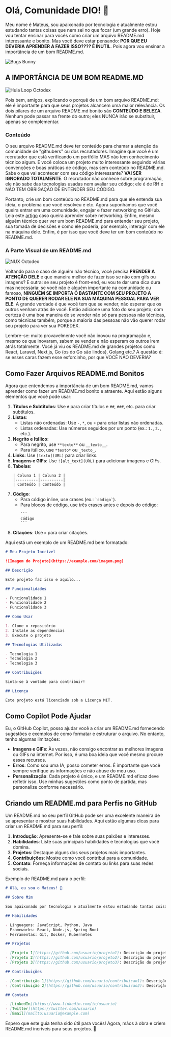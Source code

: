 # Olá, Comunidade DIO! 🌟

Meu nome é Mateus, sou apaixonado por tecnologia e atualmente estou estudando tantas coisas que nem sei no que focar (um grande erro). Hoje vou tentar ensinar para vocês como criar um arquivo README.md interessante e bonito. Mas você deve estar pensando: **POR QUE EU DEVERIA APRENDER A FAZER ISSO???? É INUTIL**. Pois agora vou ensinar a importância de um bom README.md.

![Bugs Bunny](https://usagif.com/wp-content/uploads/2021/04/bugs-bunny-10.gif)

## A IMPORTÂNCIA DE UM BOM README.MD
![Hula Loop Octodex](https://octodex.github.com/images/hula_loop_octodex03.gif)

Pois bem, amigos, explicando o porquê de um bom arquivo README.md: ele é importante para que seus projetos alcancem uma maior relevância. Os dois pilares de um arquivo README.md bonito são **CONTEÚDO E BELEZA**. Nenhum pode passar na frente do outro; eles NUNCA irão se substituir, apenas se complementar.

### Conteúdo

O seu arquivo README.md deve ter conteúdo para chamar a atenção da comunidade de "githubers" ou dos recrutadores. Imagine que você é um recrutador que está verificando um portfólio MAS não tem conhecimento técnico algum. E você coloca um projeto muito interessante seguindo várias convenções e boas práticas de código, mas sem conteúdo no README.md. Sabe o que vai acontecer com seu código interessante? **VAI SER IGNORADO TOTALMENTE**. O recrutador não conhece sobre programação, ele não sabe das tecnologias usadas nem avaliar seu código; ele é de RH e NÃO TEM OBRIGAÇÃO DE ENTENDER SEU CÓDIGO.

Portanto, crie um bom conteúdo no README.md para que ele entenda sua ideia, o problema que você resolveu e etc. Agora suponhamos que você queira entrar em uma comunidade, engajar e fazer networking no GitHub. Leia este [artigo](https://en.wikipedia.org/wiki/Professional_network_service) caso queira aprender sobre networking. Enfim, mesmo alguém técnico quer ver um bom README.md para entender seu projeto, sua tomada de decisões e como ele poderia, por exemplo, interagir com ele na máquina dele. Enfim, é por isso que você deve ter um bom conteúdo no README.md.

### A Parte Visual de um README.md
![NUX Octodex](https://cdn.dribbble.com/userupload/21226972/file/original-a434230e03daba1fb51e8f6e78e94aa2.gif)

Voltando para o caso de alguém não técnico, você precisa **PRENDER A ATENÇÃO DELE** e que maneira melhor de fazer isso se não com gifs ou imagens? E outra: se seu projeto é front-end, eu vou te dar uma dica dura mas necessária: se você não é alguém importante na comunidade ou famoso, **NINGUÉM SE IMPORTA O BASTANTE COM SEU PROJETO A PONTO DE QUERER RODAR ELE NA SUA MÁQUINA PESSOAL PARA VER ELE**. A grande verdade é que você tem que se vender, não esperar que os outros venham atrás de você. Então adicione uma foto do seu projeto; com certeza é uma boa maneira de se vender não só para pessoas não técnicas, como técnicas também, porque a maioria das pessoas não vão querer rodar seu projeto para ver sua POKEDEX.

Lembre-se: muito provavelmente você não inovou na programação e, mesmo os que inovaram, sabem se vender e não esperam os outros irem atrás totalmente. Você já viu os README.md de grandes projetos como React, Laravel, Next.js, Go (os do Go são lindos), Golang etc.? A questão é: se esses caras fazem esse esforcinho, por que VOCÊ NÃO DEVERIA?

## Como Fazer Arquivos README.md Bonitos

Agora que entendemos a importância de um bom README.md, vamos aprender como fazer um README.md bonito e atraente. Aqui estão alguns elementos que você pode usar:

1. **Títulos e Subtítulos**: Use `#` para criar títulos e `##`, `###`, etc. para criar subtítulos.
2. **Listas**:
   - Listas não ordenadas: Use `-`, `*`, ou `+` para criar listas não ordenadas.
   - Listas ordenadas: Use números seguidos por um ponto (ex.: `1.`, `2.`, etc.).
3. **Negrito e Itálico**:
   - Para negrito, use `**texto**` ou `__texto__`.
   - Para itálico, use `*texto*` ou `_texto_`.
4. **Links**: Use `[texto](URL)` para criar links.
5. **Imagens e GIFs**: Use `![alt_text](URL)` para adicionar imagens e GIFs.
6. **Tabelas**:
   ```
   | Coluna 1 | Coluna 2 |
   |----------|----------|
   | Conteúdo | Conteúdo |
   ```
7. **Código**:
   - Para código inline, use crases (ex.: `` `código` ``).
   - Para blocos de código, use três crases antes e depois do código:
     ````
     ```
     código
     ```
     ````
8. **Citações**: Use `>` para criar citações.

Aqui está um exemplo de um README.md bem formatado:

```markdown
# Meu Projeto Incrível

![Imagem do Projeto](https://example.com/imagem.png)

## Descrição

Este projeto faz isso e aquilo...

## Funcionalidades

- Funcionalidade 1
- Funcionalidade 2
- Funcionalidade 3

## Como Usar

1. Clone o repositório
2. Instale as dependências
3. Execute o projeto

## Tecnologias Utilizadas

- Tecnologia 1
- Tecnologia 2
- Tecnologia 3

## Contribuições

Sinta-se à vontade para contribuir!

## Licença

Este projeto está licenciado sob a Licença MIT.
```
## Como Copilot Pode Ajudar

Eu, o GitHub Copilot, posso ajudar você a criar um README.md fornecendo sugestões e exemplos de como formatar e estruturar o arquivo. No entanto, tenho algumas limitações:

- **Imagens e GIFs**: Às vezes, não consigo encontrar as melhores imagens ou GIFs na internet. Por isso, é uma boa ideia que você mesmo procure esses recursos.
- **Erros**: Como sou uma IA, posso cometer erros. É importante que você sempre verifique as informações e não abuse do meu uso.
- **Personalização**: Cada projeto é único, e um README.md eficaz deve refletir isso. Use minhas sugestões como ponto de partida, mas personalize conforme necessário.

## Criando um README.md para Perfis no GitHub
Um README.md no seu perfil GitHub pode ser uma excelente maneira de se apresentar e mostrar suas habilidades. Aqui estão algumas dicas para criar um README.md para seu perfil:

1. **Introdução**: Apresente-se e fale sobre suas paixões e interesses.
2. **Habilidades**: Liste suas principais habilidades e tecnologias que você domina.
3. **Projetos**: Destaque alguns dos seus projetos mais importantes.
4. **Contribuições**: Mostre como você contribui para a comunidade.
5. **Contato**: Forneça informações de contato ou links para suas redes sociais.

Exemplo de README.md para o perfil:

```markdown
# Olá, eu sou o Mateus! 👋

## Sobre Mim

Sou apaixonado por tecnologia e atualmente estou estudando tantas coisas que nem sei no que focar (um grande erro). Adoro aprender e compartilhar conhecimento com a comunidade.

## Habilidades

- Linguagens: JavaScript, Python, Java
- Frameworks: React, Node.js, Spring Boot
- Ferramentas: Git, Docker, Kubernetes

## Projetos

- [Projeto 1](https://github.com/usuario/projeto1): Descrição do projeto 1.
- [Projeto 2](https://github.com/usuario/projeto2): Descrição do projeto 2.
- [Projeto 3](https://github.com/usuario/projeto3): Descrição do projeto 3.

## Contribuições

- [Contribuição 1](https://github.com/usuario/contribuicao1): Descrição da contribuição 1.
- [Contribuição 2](https://github.com/usuario/contribuicao2): Descrição da contribuição 2.

## Contato

- [LinkedIn](https://www.linkedin.com/in/usuario)
- [Twitter](https://twitter.com/usuario)
- [Email](mailto:usuario@example.com)
```

Espero que este guia tenha sido útil para vocês! Agora, mãos à obra e criem README.md incríveis para seus projetos. 🚀